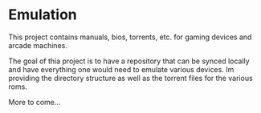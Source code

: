 # Emulation
This project contains manuals, bios, torrents, etc. for gaming devices and arcade machines. 

The goal of thia project is to have a repository that can be synced locally and have everything one would need to emulate various devices. Im providing the directory structure as well as the torrent files for the various roms.

More to come...
